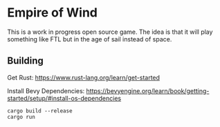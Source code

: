 # Empire of Wind

This is a work in progress open source game. The idea is that it will play something like FTL but in the age of sail instead of space.

## Building
Get Rust: https://www.rust-lang.org/learn/get-started

Install Bevy Dependencies: https://bevyengine.org/learn/book/getting-started/setup/#install-os-dependencies

```
cargo build --release
cargo run
```
